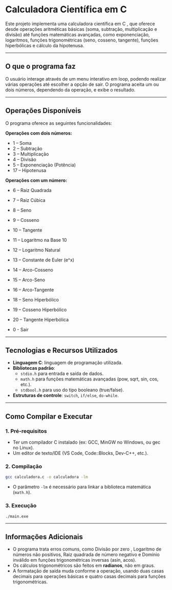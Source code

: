# Calculadora Científica em C

Este projeto implementa uma calculadora científica em C , que oferece desde operações aritméticas básicas (soma, subtração, multiplicação e divisão) até funções matemáticas avançadas, como exponenciação, logaritmos, funções trigonométricas (seno, cosseno, tangente), funções hiperbólicas e cálculo da hipotenusa.

-----

## O que o programa faz

O usuário interage através de um menu interativo em loop, podendo realizar várias operações até escolher a opção de sair. O programa aceita um ou dois números, dependendo da operação, e exibe o resultado.

-----

## Operações Disponíveis

O programa oferece as seguintes funcionalidades:

**Operações com dois números:**

  * 1 – Soma 
  * 2 – Subtração 
  * 3 – Multiplicação 
  * 4 – Divisão 
  * 5 – Exponenciação (Potência) 
  * 17 – Hipotenusa 

**Operações com um número:**

  * 6 – Raiz Quadrada 
  * 7 – Raiz Cúbica
  * 8 – Seno 
  * 9 – Cosseno 
  * 10 – Tangente 
  * 11 – Logaritmo na Base 10 
  * 12 – Logaritmo Natural 
  * 13 – Constante de Euler (e^x)
  * 14 – Arco-Cosseno
  * 15 – Arco-Seno
  * 16 – Arco-Tangente
  * 18 – Seno Hiperbólico 
  * 19 – Cosseno Hiperbólico
  * 20 – Tangente Hiperbólica
  
  * 0 - Sair
-----

## Tecnologias e Recursos Utilizados

  * **Linguagem C**: linguagem de programação utilizada.
  * **Bibliotecas padrão**:
      * `stdio.h` para entrada e saída de dados.
      * `math.h` para funções matemáticas avançadas (pow, sqrt, sin, cos, etc.).
      * `stdbool.h` para uso do tipo booleano (true/false).
  * **Estruturas de controle**: `switch`, `if/else`, `do-while`.

-----

## Como Compilar e Executar

### 1\. Pré-requisitos

  * Ter um compilador C instalado (ex: GCC, MinGW no Windows, ou gec no Linux).
  * Um editor de texto/IDE (VS Code, Code::Blocks, Dev-C++, etc.).

### 2\. Compilação

```bash
gcc calculadora.c -o calculadora -lm
```

  * O parâmetro `-lm` é necessário para linkar a biblioteca matemática (`math.h`).

### 3\. Execução
```
./main.exe
```
-----

## Informações Adicionais

  * O programa trata erros comuns, como Divisão por zero , Logaritmo de números não positivos, Raiz quadrada de número negativo e Domínio inválido em funções trigonométricas inversas (asin, acos).
  * Os cálculos trigonométricos são feitos em **radianos**, não em graus.
  * A formatação de saída muda conforme a operação, usando duas casas decimais para operações básicas e quatro casas decimais para funções trigonométricas.
